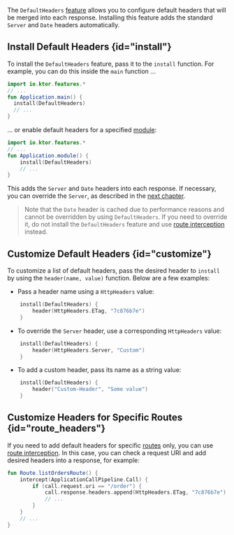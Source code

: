[//]: # (title: Default Headers)

The `DefaultHeaders` [feature](Features.md) allows you to configure default headers that will be merged into each response. Installing this feature adds the standard `Server` and `Date` headers automatically.

## Install Default Headers {id="install"}
To install the `DefaultHeaders` feature, pass it to the `install` function. For example, you can do this inside the `main` function ...
```kotlin
import io.ktor.features.*
// ...
fun Application.main() {
  install(DefaultHeaders)
  // ...
}
```
... or enable default headers for a specified [module](Modules.md):
```kotlin
import io.ktor.features.*
// ...
fun Application.module() {
    install(DefaultHeaders)
    // ...
}
```
This adds the `Server` and `Date` headers into each response. If necessary, you can override the `Server`, as described in the [next chapter](#customize).
> Note that the `Date` header is cached due to performance reasons and cannot be overridden by using `DefaultHeaders`. If you need to override it, do not install the `DefaultHeaders` feature and use [route interception](#route_headers) instead.

## Customize Default Headers {id="customize"}
To customize a list of default headers, pass the desired header to `install`  by using the `header(name, value)` function. Below are a few examples:

* Pass a header name using a `HttpHeaders` value:
```kotlin
    install(DefaultHeaders) {
        header(HttpHeaders.ETag, "7c876b7e")
    }
```

* To override the `Server` header, use a corresponding `HttpHeaders` value:
```kotlin
    install(DefaultHeaders) {
        header(HttpHeaders.Server, "Custom")
    }
```

* To add a custom header, pass its name as a string value:
```kotlin
    install(DefaultHeaders) {
        header("Custom-Header", "Some value")
    }
```

## Customize Headers for Specific Routes {id="route_headers"}

If you need to add default headers for specific [routes](Routing_in_Ktor.md) only, you can use [route interception](intercepting_routes.md). In this case, you can check a request URI and add desired headers into a response, for example:
```kotlin
fun Route.listOrdersRoute() {
    intercept(ApplicationCallPipeline.Call) {
        if (call.request.uri == "/order") {
            call.response.headers.append(HttpHeaders.ETag, "7c876b7e")
            // ...
        }
    }
    // ...
}
```
